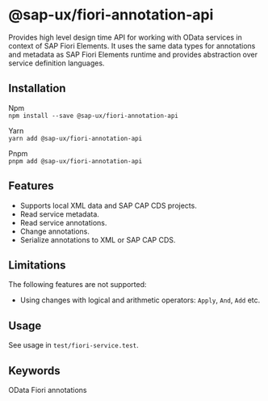 # @sap-ux/fiori-annotation-api

Provides high level design time API for working with OData services in context of SAP Fiori Elements. It uses the same data types for annotations and metadata as SAP Fiori Elements runtime and provides abstraction over service definition languages.

## Installation
Npm   
`npm install --save @sap-ux/fiori-annotation-api`

Yarn   
`yarn add @sap-ux/fiori-annotation-api`

Pnpm   
`pnpm add @sap-ux/fiori-annotation-api`


## Features

- Supports local XML data and SAP CAP CDS projects.
- Read service metadata.
- Read service annotations.
- Change annotations.
- Serialize annotations to XML or SAP CAP CDS.


## Limitations

The following features are not supported:
- Using changes with logical and arithmetic operators: `Apply`, `And`, `Add` etc.

## Usage
See usage in `test/fiori-service.test`.

## Keywords
OData Fiori annotations

